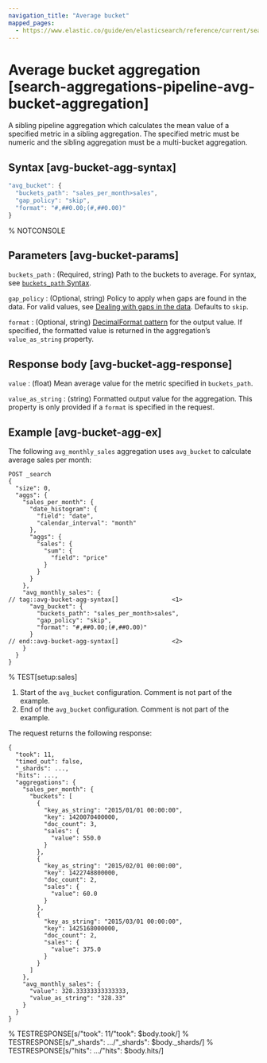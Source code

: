 ```yaml
---
navigation_title: "Average bucket"
mapped_pages:
  - https://www.elastic.co/guide/en/elasticsearch/reference/current/search-aggregations-pipeline-avg-bucket-aggregation.html
---
```


# Average bucket aggregation [search-aggregations-pipeline-avg-bucket-aggregation]


A sibling pipeline aggregation which calculates the mean value of a specified metric in a sibling aggregation. The specified metric must be numeric and the sibling aggregation must be a multi-bucket aggregation.

## Syntax [avg-bucket-agg-syntax]

```js
"avg_bucket": {
  "buckets_path": "sales_per_month>sales",
  "gap_policy": "skip",
  "format": "#,##0.00;(#,##0.00)"
}
```
% NOTCONSOLE

## Parameters [avg-bucket-params]

`buckets_path`
:   (Required, string) Path to the buckets to average. For syntax, see [`buckets_path` Syntax](/reference/aggregations/pipeline.md#buckets-path-syntax).

`gap_policy`
:   (Optional, string) Policy to apply when gaps are found in the data. For valid values, see [Dealing with gaps in the data](/reference/aggregations/pipeline.md#gap-policy). Defaults to `skip`.

`format`
:   (Optional, string) [DecimalFormat pattern](https://docs.oracle.com/en/java/javase/11/docs/api/java.base/java/text/DecimalFormat.html) for the output value. If specified, the formatted value is returned in the aggregation’s `value_as_string` property.


## Response body [avg-bucket-agg-response]

`value`
:   (float) Mean average value for the metric specified in `buckets_path`.

`value_as_string`
:   (string) Formatted output value for the aggregation. This property is only provided if a `format` is specified in the request.


## Example [avg-bucket-agg-ex]

The following `avg_monthly_sales` aggregation uses `avg_bucket` to calculate average sales per month:

```console
POST _search
{
  "size": 0,
  "aggs": {
    "sales_per_month": {
      "date_histogram": {
        "field": "date",
        "calendar_interval": "month"
      },
      "aggs": {
        "sales": {
          "sum": {
            "field": "price"
          }
        }
      }
    },
    "avg_monthly_sales": {
// tag::avg-bucket-agg-syntax[]               <1>
      "avg_bucket": {
        "buckets_path": "sales_per_month>sales",
        "gap_policy": "skip",
        "format": "#,##0.00;(#,##0.00)"
      }
// end::avg-bucket-agg-syntax[]               <2>
    }
  }
}
```
% TEST[setup:sales]

1. Start of the `avg_bucket` configuration. Comment is not part of the example.
2. End of the `avg_bucket` configuration. Comment is not part of the example.


The request returns the following response:

```console-result
{
  "took": 11,
  "timed_out": false,
  "_shards": ...,
  "hits": ...,
  "aggregations": {
    "sales_per_month": {
      "buckets": [
        {
          "key_as_string": "2015/01/01 00:00:00",
          "key": 1420070400000,
          "doc_count": 3,
          "sales": {
            "value": 550.0
          }
        },
        {
          "key_as_string": "2015/02/01 00:00:00",
          "key": 1422748800000,
          "doc_count": 2,
          "sales": {
            "value": 60.0
          }
        },
        {
          "key_as_string": "2015/03/01 00:00:00",
          "key": 1425168000000,
          "doc_count": 2,
          "sales": {
            "value": 375.0
          }
        }
      ]
    },
    "avg_monthly_sales": {
      "value": 328.33333333333333,
      "value_as_string": "328.33"
    }
  }
}
```
%  TESTRESPONSE[s/"took": 11/"took": $body.took/]
%  TESTRESPONSE[s/"_shards": \.\.\./"_shards": $body._shards/]
%  TESTRESPONSE[s/"hits": \.\.\./"hits": $body.hits/]

